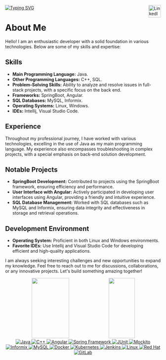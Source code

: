 <div dir="auto" align="left">
  <a href="https://git.io/typing-svg">
    <img src="https://readme-typing-svg.demolab.com?font=Fira+Code&pause=1000&width=435&lines=System.out.println(%22Welcome%22)" alt="Typing SVG" />  
  <a target="_blank" href="https://www.linkedin.com/in/fariawillyan/">
    <img align="right"  alt="LinkedIn" width="40px" src="https://img.icons8.com/fluency/50/000000/linkedin.png" />
  </a>
</div>


# About Me

Hello! I am an enthusiastic developer with a solid foundation in various technologies. Below are some of my skills and expertise:

## Skills

- **Main Programming Language:** Java.
- **Other Programming Languages:** C++, SQL.
- **Problem-Solving Skills:** Ability to analyze and resolve issues in full-stack projects, with a specific focus on the back end.
- **Frameworks:** SpringBoot, Angular.
- **SQL Databases:** MySQL, Informix.
- **Operating Systems:** Linux, Windows.
- **IDEs:** Intellij, Visual Studio Code.

## Experience

Throughout my professional journey, I have worked with various technologies, excelling in the use of Java as my main programming language. My experience also encompasses troubleshooting in complex projects, with a special emphasis on back-end solution development.

## Notable Projects

- **SpringBoot Development:** Contributed to projects using the SpringBoot framework, ensuring efficiency and performance.
- **User Interface with Angular:** Actively participated in developing user interfaces using Angular, providing a friendly and intuitive experience.
- **SQL Database Management:** Worked with SQL databases such as MySQL and Informix, ensuring data integrity and effectiveness in storage and retrieval operations.

## Development Environment

- **Operating System:** Proficient in both Linux and Windows environments.
- **Favorite IDEs:** Use Intellij and Visual Studio Code for developing efficient and high-quality applications.

I am always seeking interesting challenges and new opportunities to expand my knowledge. Feel free to reach out to me for discussions, collaborations, or any innovative projects. Let's build something amazing together!    
  
<div dir="auto" align="center">
<img src="https://github-readme-stats.vercel.app/api?username=Fariawillyan&amp;show_icons=true&amp;count_private=true&amp;hide_border=true&amp;title_color=00bfbf&amp;icon_color=00bfbf&amp;text_color=c9d1d9&amp;bg_color=0d1117" style="max-width: 100%;" width="49%" height="195px">

<img src="https://github-readme-stats.vercel.app/api/top-langs/?username=Fariawillyan&amp;layout=compact&amp;hide_border=true&amp;title_color=00bfbf&amp;text_color=00bfbf&amp;bg_color=0d1117" style="max-width: 100%;" width="41%" height="195px">  
</div>  

<div align="center">

  <!-- Linguagens -->
  <a href="https://www.java.com/" target="_blank" rel="noopener noreferrer nofollow">
    <img src="https://img.shields.io/badge/Java-%23ED8B00.svg?style=for-the-badge&logo=java&logoColor=white" alt="Java">
  </a>

  <a href="https://isocpp.org/" target="_blank" rel="noopener noreferrer nofollow">
    <img src="https://img.shields.io/badge/C++-%2300599C.svg?style=for-the-badge&logo=c%2B%2B&logoColor=white" alt="C++">
  </a>

  <!-- Desenvolvimento Fullstack -->
  <a href="https://angular.io/" target="_blank" rel="noopener noreferrer nofollow">
    <img src="https://img.shields.io/badge/Angular-%23DD0031.svg?style=for-the-badge&logo=angular&logoColor=white" alt="Angular">
  </a>

   <!-- Frameworks -->
  <a href="https://spring.io/" target="_blank" rel="noopener noreferrer nofollow">
    <img src="https://img.shields.io/badge/Spring-6DB33F?style=for-the-badge&logo=spring&logoColor=white" alt="Spring Framework">
  </a>
  
<!-- Testes -->
<a href="https://junit.org/" target="_blank" rel="noopener noreferrer nofollow">
  <img src="https://img.shields.io/badge/JUnit-25A162?style=for-the-badge&logo=junit5&logoColor=white" alt="JUnit">
</a>

<a href="https://site.mockito.org/" target="_blank" rel="noopener noreferrer nofollow">
  <img src="https://img.shields.io/badge/Mockito-DA3832?style=for-the-badge&logo=mockito&logoColor=white" alt="Mockito">
</a>

  <a href="https://www.ibm.com/products/informix" target="_blank" rel="noopener noreferrer nofollow">
    <img src="https://img.shields.io/badge/Informix-FF0000?style=for-the-badge&logo=ibm&logoColor=white" alt="Informix">
  </a>

  <a href="https://www.mysql.com/" target="_blank" rel="noopener noreferrer nofollow">
    <img src="https://img.shields.io/badge/MySQL-4479A1?style=for-the-badge&logo=mysql&logoColor=white" alt="MySQL">
  </a>

  <!-- DevOps -->
  <a href="https://www.docker.com/" target="_blank" rel="noopener noreferrer nofollow">
    <img src="https://img.shields.io/badge/Docker-2496ED?style=for-the-badge&logo=docker&logoColor=white" alt="Docker">
  </a>

  <a href="https://kubernetes.io/" target="_blank" rel="noopener noreferrer nofollow">
    <img src="https://img.shields.io/badge/Kubernetes-326CE5?style=for-the-badge&logo=kubernetes&logoColor=white" alt="Kubernetes">
  </a>

  <a href="https://www.jenkins.io/" target="_blank" rel="noopener noreferrer nofollow">
    <img src="https://img.shields.io/badge/Jenkins-D24939?style=for-the-badge&logo=jenkins&logoColor=white" alt="Jenkins">
  </a>

  <!-- Sistemas Operacionais -->
  <a href="https://www.linux.org/" target="_blank" rel="noopener noreferrer nofollow">
    <img src="https://img.shields.io/badge/Linux-FCC624?style=for-the-badge&logo=linux&logoColor=black" alt="Linux">
  </a>

 

  <!-- Empresa -->
  <a href="https://www.redhat.com/" target="_blank" rel="noopener noreferrer nofollow">
    <img src="https://img.shields.io/badge/Red%20Hat-EE0000?style=for-the-badge&logo=red-hat&logoColor=white" alt="Red Hat">
  </a>

  <!-- Repositório de Código -->
  <a href="https://about.gitlab.com/" target="_blank" rel="noopener noreferrer nofollow">
    <img src="https://img.shields.io/badge/GitLab-FCA121?style=for-the-badge&logo=gitlab&logoColor=white" alt="GitLab">
  </a>

</div>
